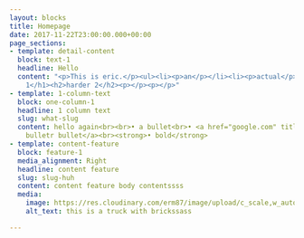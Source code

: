 ```yaml
---
layout: blocks
title: Homepage
date: 2017-11-22T23:00:00.000+00:00
page_sections:
- template: detail-content
  block: text-1
  headline: Hello
  content: "<p>This is eric.</p><ul><li><p>an</p></li><li><p>actual</p></li><li><p>list</p></li></ul><ol><li><p>numbered</p></li><li><p>list</p></li></ol><h1>header
    1</h1><h2>harder 2</h2><p></p><p></p>"
- template: 1-column-text
  block: one-column-1
  headline: 1 column text
  slug: what-slug
  content: hello again<br><br>• a bullet<br>• <a href="google.com" title="">another
    bulletr bullet</a><br><strong>• bold</strong>
- template: content-feature
  block: feature-1
  media_alignment: Right
  headline: content feature
  slug: slug-huh
  content: content feature body contentssss
  media:
    image: https://res.cloudinary.com/erm87/image/upload/c_scale,w_auto:breakpoints/q_auto,f_auto,dpr_auto/v1631382583/UL6A6844_axphrt.jpg
    alt_text: this is a truck with brickssass

---
```


